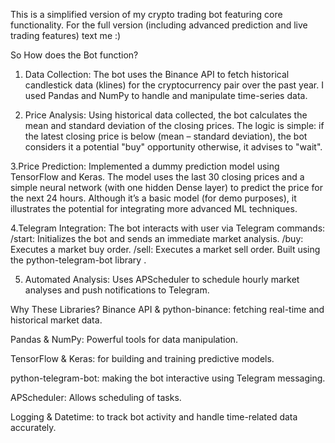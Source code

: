 This is a simplified version of my crypto trading bot featuring core functionality.
For the full version (including advanced prediction and live trading features)
text me   :)

 

So How does the Bot function?

1. Data Collection:
The bot uses the Binance API to fetch historical candlestick data (klines) for the cryptocurrency pair over the past year.
I used Pandas and NumPy to handle and manipulate time-series data. 

2. Price Analysis:
Using historical data collected, the bot calculates the mean and standard deviation of the closing prices. The logic is simple: if the latest closing price is below (mean – standard deviation), the bot considers it a potential "buy" opportunity otherwise, it advises to "wait". 

3.Price Prediction:
Implemented a dummy prediction model using TensorFlow and Keras. The model uses the last 30 closing prices and a simple neural network (with one hidden Dense layer) to predict the price for the next 24 hours. Although it’s a basic model (for demo purposes), it illustrates the potential for integrating more advanced ML techniques.

4.Telegram Integration:
The bot interacts with user via Telegram commands:
/start: Initializes the bot and sends an immediate market analysis.
/buy: Executes a market buy order.
/sell: Executes a market sell order.
Built using the python-telegram-bot library .

5. Automated Analysis:
Uses APScheduler to schedule hourly market analyses and push notifications to Telegram. 

Why These Libraries?
Binance API & python-binance: fetching real-time and historical market data.

Pandas & NumPy: Powerful tools for data manipulation.

TensorFlow & Keras: for building and training predictive models.

python-telegram-bot: making the bot interactive using Telegram messaging.

APScheduler: Allows scheduling of tasks.

Logging & Datetime: to track bot activity and handle time-related data accurately.


